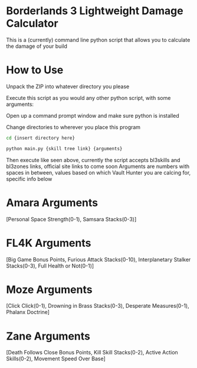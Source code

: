 # Borderlands 3 Lightweight Damage Calculator
This is a (currently) command line python script that allows you to calculate the damage of your build

# How to Use
Unpack the ZIP into whatever directory you please

Execute this script as you would any other python script, with some arguments:

Open up a command prompt window and make sure python is installed

Change directories to wherever you place this program
```bash
cd {insert directory here}
```

```bash
python main.py {skill tree link} {arguments}
```
Then execute like seen above, currently the script accepts bl3skills and bl3zones links, official site links to come soon
Arguments are numbers with spaces in between, values based on which Vault Hunter you are calcing for, specific info below

# Amara Arguments
[Personal Space Strength(0-1), Samsara Stacks(0-3)]

# FL4K Arguments
[Big Game Bonus Points, Furious Attack Stacks(0-10), Interplanetary Stalker Stacks(0-3), Full Health or Not(0-1)]

# Moze Arguments
[Click Click(0-1), Drowning in Brass Stacks(0-3), Desperate Measures(0-1), Phalanx Doctrine]

# Zane Arguments
[Death Follows Close Bonus Points, Kill Skill Stacks(0-2), Active Action Skills(0-2), Movement Speed Over Base]